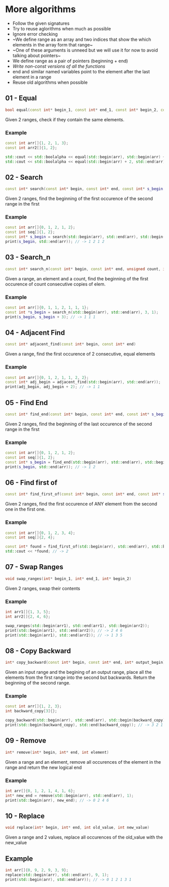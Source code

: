 # More algorithms

- Follow the given signatures
- Try to reuse aglorithms when much as possible
- Ignore error checking
- ~We define range as an array and two indices that show the which elements in the array form that range~
- ~One of these arguments is unneed but we will use it for now to avoid talking about pointers~
- We define range as a pair of pointers (beginning + end)
- *Write non-const versions of all the functions*
- end and similar named variables point to the element after the last element in a range
- Reuse old algorithms when possible

## 01 - Equal

```c++
bool equal(const int* begin_1, const int* end_1, const int* begin_2, const int* end_2)
```

Given 2 ranges, check if they contain the same elements.

### Example

```c++
const int arr[]{1, 2, 1, 3};
const int arr2[]{1, 2};

std::cout << std::boolalpha << equal(std::begin(arr), std::begin(arr) + 2, std::begin(arr2), std::end(arr2)); // -> true
std::cout << std::boolalpha << equal(std::begin(arr) + 2, std::end(arr), std::begin(arr2), std::end(arr2)); // -> false
```

## 02 - Search

```c++
const int* search(const int* begin, const int* end, const int* s_begin, const int* s_end)
```

Given 2 ranges, find the beginning of the first occurence of the second range in the first

### Example

```c++
const int arr[]{0, 1, 2, 1, 2};
const int seq[]{1, 2};
const int* s_begin = search(std::begin(arr), std::end(arr), std::begin(seq), std::end(seq));
print(s_begin, std::end(arr)); // -> 1 2 1 2
```

## 03 - Search_n

```c++
const int* search_n(const int* begin, const int* end, unsigned count, int elem)
```

Given a range, an element and a count, find the beginning of the first occurence of count consecutive copies of elem.

### Example

```c++
const int arr[]{0, 1, 1, 2, 1, 1, 1};
const int *s_begin = search_n(std::begin(arr), std::end(arr), 3, 1);
print(s_begin, s_begin + 3); // -> 1 1 1
```

## 04 - Adjacent Find

```c++
const int* adjacent_find(const int* begin, const int* end)
```

Given a range, find the first occurence of 2 consecutive, equal elements

### Example

```c++
const int arr[]{0, 1, 2, 1, 1, 2, 2};
const int* adj_begin = adjacent_find(std::begin(arr), std::end(arr));
print(adj_begin, adj_begin + 2); // -> 1 1
```

## 05 - Find End

```c++
const int* find_end(const int* begin, const int* end, const int* s_begin, const int* s_end)
```

Given 2 ranges, find the beginning of the last occurence of the second range in the first

### Example

```c++
const int arr[]{0, 1, 2, 1, 2};
const int seq[]{1, 2};
const int* s_begin = find_end(std::begin(arr), std::end(arr), std::begin(seq), std::end(seq));
print(s_begin, std::end(arr)); // -> 1 2
```

## 06 - Find first of

```c++
const int* find_first_of(const int* begin, const int* end, const int* s_begin, const int* s_end)
```

Given 2 ranges, find the first occurence of ANY element from the second one in the first one.

### Example

```c++
const int arr[]{0, 1, 2, 3, 4};
const int seq[]{2, 4};

const int* found = find_first_of(std::begin(arr), std::end(arr), std::begin(seq), std::end(seq));
std::cout << *found; // -> 2
```

## 07 - Swap Ranges

```c++
void swap_ranges(int* begin_1, int* end_1, int* begin_2)
```

Given 2 ranges, swap their contents

### Example

```c++
int arr1[]{1, 3, 5};
int arr2[]{2, 4, 6};

swap_ranges(std::begin(arr1), std::end(arr1), std::begin(arr2));
print(std::begin(arr1), std::end(arr2)); // -> 2 4 6
print(std::begin(arr1), std::end(arr2)); // -> 1 3 5
```

## 08 - Copy Backward

```c++
int* copy_backward(const int* begin, const int* end, int* output_begin)
```

Given an input range and the begining of an output range, place all the elements from the first range into the second but backwards. Return the beginning of the second range.

### Example

```c++
const int arr[]{1, 2, 3};
int backward_copy[3]{};

copy_backward(std::begin(arr), std::end(arr), std::begin(backward_copy));
print(std::begin(backward_copy), std::end(backward_copy)); // -> 3 2 1
```

## 09 - Remove

```c++
int* remove(int* begin, int* end, int element)
```

Given a range and an element, remove all occurences of the element in the range and return the new logical end

### Example

```c++
int arr[]{0, 1, 2, 1, 4, 1, 6};
int* new_end = remove(std::begin(arr), std::end(arr), 1);
print(std::begin(arr), new_end); // -> 0 2 4 6
```

## 10 - Replace

```c++
void replace(int* begin, int* end, int old_value, int new_value)
```

Given a range and 2 values, replace all occurences of the old_value with the new_value

## Example

```c++
int arr[]{0, 9, 2, 9, 3, 9};
replace(std::begin(arr), std::end(arr), 9, 1);
print(std::begin(arr), std::end(arr)); // -> 0 1 2 1 3 1
```